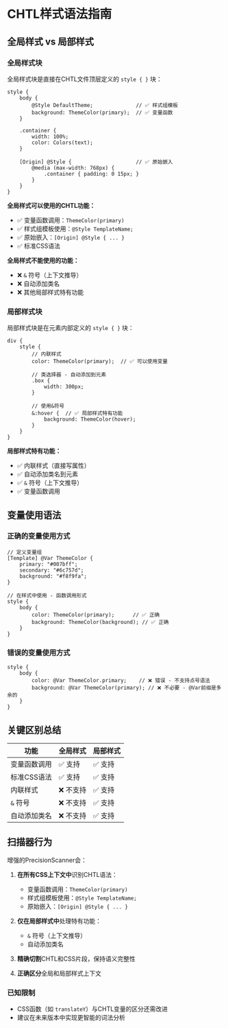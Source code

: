 # CHTL样式语法指南

## 全局样式 vs 局部样式

### 全局样式块

全局样式块是直接在CHTL文件顶层定义的 `style { }` 块：

```chtl
style {
    body {
        @Style DefaultTheme;              // ✅ 样式组模板
        background: ThemeColor(primary);  // ✅ 变量函数
    }
    
    .container {
        width: 100%;
        color: Colors(text);
    }
    
    [Origin] @Style {                     // ✅ 原始嵌入
        @media (max-width: 768px) {
            .container { padding: 0 15px; }
        }
    }
}
```

**全局样式可以使用的CHTL功能：**
- ✅ 变量函数调用：`ThemeColor(primary)`
- ✅ 样式组模板使用：`@Style TemplateName;`
- ✅ 原始嵌入：`[Origin] @Style { ... }`
- ✅ 标准CSS语法

**全局样式不能使用的功能：**
- ❌ `&` 符号（上下文推导）
- ❌ 自动添加类名
- ❌ 其他局部样式特有功能

### 局部样式块

局部样式块是在元素内部定义的 `style { }` 块：

```chtl
div {
    style {
        // 内联样式
        color: ThemeColor(primary);  // ✅ 可以使用变量
        
        // 类选择器 - 自动添加到元素
        .box {
            width: 300px;
        }
        
        // 使用&符号
        &:hover {  // ✅ 局部样式特有功能
            background: ThemeColor(hover);
        }
    }
}
```

**局部样式特有功能：**
- ✅ 内联样式（直接写属性）
- ✅ 自动添加类名到元素
- ✅ `&` 符号（上下文推导）
- ✅ 变量函数调用

## 变量使用语法

### 正确的变量使用方式

```chtl
// 定义变量组
[Template] @Var ThemeColor {
    primary: "#007bff";
    secondary: "#6c757d";
    background: "#f8f9fa";
}

// 在样式中使用 - 函数调用形式
style {
    body {
        color: ThemeColor(primary);      // ✅ 正确
        background: ThemeColor(background); // ✅ 正确
    }
}
```

### 错误的变量使用方式

```chtl
style {
    body {
        color: @Var ThemeColor.primary;    // ❌ 错误 - 不支持点号语法
        background: @Var ThemeColor(primary); // ❌ 不必要 - @Var前缀是多余的
    }
}
```

## 关键区别总结

| 功能 | 全局样式 | 局部样式 |
|------|----------|----------|
| 变量函数调用 | ✅ 支持 | ✅ 支持 |
| 标准CSS语法 | ✅ 支持 | ✅ 支持 |
| 内联样式 | ❌ 不支持 | ✅ 支持 |
| `&` 符号 | ❌ 不支持 | ✅ 支持 |
| 自动添加类名 | ❌ 不支持 | ✅ 支持 |

## 扫描器行为

增强的PrecisionScanner会：

1. **在所有CSS上下文中**识别CHTL语法：
   - 变量函数调用：`ThemeColor(primary)`
   - 样式组模板使用：`@Style TemplateName;`
   - 原始嵌入：`[Origin] @Style { ... }`

2. **仅在局部样式中**处理特有功能：
   - `&` 符号（上下文推导）
   - 自动添加类名

3. **精确切割**CHTL和CSS片段，保持语义完整性

4. **正确区分**全局和局部样式上下文

### 已知限制

- CSS函数（如 `translateY`）与CHTL变量的区分还需改进
- 建议在未来版本中实现更智能的词法分析